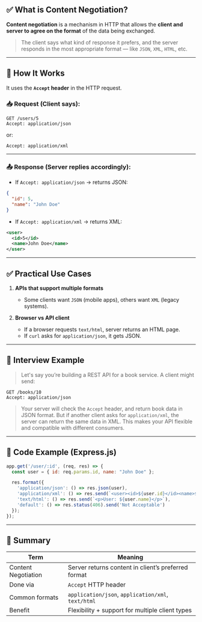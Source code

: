 ## ✅ What is Content Negotiation?

**Content negotiation** is a mechanism in HTTP that allows the **client and server to agree on the format** of the data being exchanged.

> The client says what kind of response it prefers, and the server responds in the most appropriate format — like `JSON`, `XML`, `HTML`, etc.

---

## 🔑 How It Works

It uses the **`Accept` header** in the HTTP request.

### 📥 Request (Client says):

```http
GET /users/5
Accept: application/json
```

or:

```http
Accept: application/xml
```

---

### 📤 Response (Server replies accordingly):

* If `Accept: application/json` → returns JSON:

```json
{
  "id": 5,
  "name": "John Doe"
}
```

* If `Accept: application/xml` → returns XML:

```xml
<user>
  <id>5</id>
  <name>John Doe</name>
</user>
```

---

## ✅ Practical Use Cases

1. **APIs that support multiple formats**

   * Some clients want `JSON` (mobile apps), others want `XML` (legacy systems).
2. **Browser vs API client**

   * If a browser requests `text/html`, server returns an HTML page.
   * If `curl` asks for `application/json`, it gets JSON.

---

## 🧠 Interview Example

> Let's say you’re building a REST API for a book service. A client might send:

```http
GET /books/10  
Accept: application/json
```

> Your server will check the `Accept` header, and return book data in JSON format. But if another client asks for `application/xml`, the server can return the same data in XML. This makes your API flexible and compatible with different consumers.

---

## 🔧 Code Example (Express.js)

```js
app.get('/user/:id', (req, res) => {
  const user = { id: req.params.id, name: "John Doe" };

  res.format({
    'application/json': () => res.json(user),
    'application/xml': () => res.send(`<user><id>${user.id}</id><name>${user.name}</name></user>`),
    'text/html': () => res.send(`<p>User: ${user.name}</p>`),
    'default': () => res.status(406).send('Not Acceptable')
  });
});
```

---

## 📌 Summary

| Term                | Meaning                                             |
| ------------------- | --------------------------------------------------- |
| Content Negotiation | Server returns content in client’s preferred format |
| Done via            | `Accept` HTTP header                                |
| Common formats      | `application/json`, `application/xml`, `text/html`  |
| Benefit             | Flexibility + support for multiple client types     |